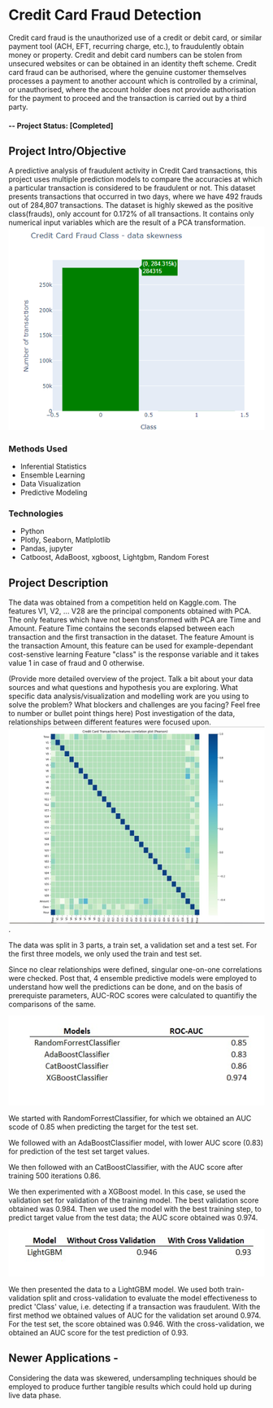 # Credit Card Fraud Detection
Credit card fraud is the unauthorized use of a credit or debit card, or similar payment tool (ACH, EFT, recurring charge, etc.), to fraudulently obtain money or property. Credit and debit card numbers can be stolen from unsecured websites or can be obtained in an identity theft scheme. Credit card fraud can be authorised, where the genuine customer themselves processes a payment to another account which is controlled by a criminal, or unauthorised, where the account holder does not provide authorisation for the payment to proceed and the transaction is carried out by a third party.

#### -- Project Status: [Completed]

## Project Intro/Objective
A predictive analysis of fraudulent activity in Credit Card transactions, this project uses multiple prediction models to compare the accuracies at which a particular transaction is considered to be fraudulent or not. This dataset presents transactions that occurred in two days, where we have 492 frauds out of 284,807 transactions. The dataset is highly skewed as the positive class(frauds), only account for 0.172% of all transactions.
It contains only numerical input variables which are the result of a PCA transformation. ![alt text](https://github.com/AlpeshPatil34/Credit-Card-Fraud-Detection/blob/master/images/Desktop%20Screenshot%202021.12.31%20-%2012.38.29.68.png)

### Methods Used
* Inferential Statistics
* Ensemble Learning
* Data Visualization
* Predictive Modeling

### Technologies
* Python
* Plotly, Seaborn, Matlplotlib
* Pandas, jupyter
* Catboost, AdaBoost, xgboost, Lightgbm, Random Forest


## Project Description
The data was obtained from a competition held on Kaggle.com.
The features V1, V2, ... V28 are the principal components obtained with PCA.
The only features which have not been transformed with PCA are Time and Amount. Feature Time contains the seconds elapsed between each transaction and the first transaction in the dataset. The feature Amount is the transaction Amount, this feature can be used for example-dependant cost-senstive learning
Feature "class" is the response variable and it takes value 1 in case of fraud and 0 otherwise.

(Provide more detailed overview of the project.  Talk a bit about your data sources and what questions and hypothesis you are exploring. What specific data analysis/visualization and modelling work are you using to solve the problem? What blockers and challenges are you facing?  Feel free to number or bullet point things here)
Post investigation of the data, relationships between different features were focused upon. ![alt text](https://github.com/AlpeshPatil34/Credit-Card-Fraud-Detection/blob/master/images/Correlation%20plot%20with%20Pearsons.jpg). 

The data was split in 3 parts, a train set, a validation set and a test set. For the first three models, we only used the train and test set.

Since no clear relationships were defined, singular one-on-one correlations were checked. Post that, 4 ensemble predictive models were employed to understand how well the predictions can be done, and on the basis of prerequiste parameters, AUC-ROC scores were calculated to quantifiy the comparisons of the same.

![alt text](https://github.com/AlpeshPatil34/Credit-Card-Fraud-Detection/blob/master/images/ROC%20Analysis.jpg)

We started with RandomForrestClassifier, for which we obtained an AUC scode of 0.85 when predicting the target for the test set.

We followed with an AdaBoostClassifier model, with lower AUC score (0.83) for prediction of the test set target values.

We then followed with an CatBoostClassifier, with the AUC score after training 500 iterations 0.86.

We then experimented with a XGBoost model. In this case, se used the validation set for validation of the training model. The best validation score obtained was 0.984. Then we used the model with the best training step, to predict target value from the test data; the AUC score obtained was 0.974.

![alt text](https://github.com/AlpeshPatil34/Credit-Card-Fraud-Detection/blob/master/images/lightgbm%20ROC.jpg)

We then presented the data to a LightGBM model. We used both train-validation split and cross-validation to evaluate the model effectiveness to predict 'Class' value, i.e. detecting if a transaction was fraudulent. With the first method we obtained values of AUC for the validation set around 0.974. For the test set, the score obtained was 0.946.
With the cross-validation, we obtained an AUC score for the test prediction of 0.93.

## Newer Applications - 
Considering the data was skewered, undersampling techniques should be employed to produce further tangible results which could hold up during live data phase.
